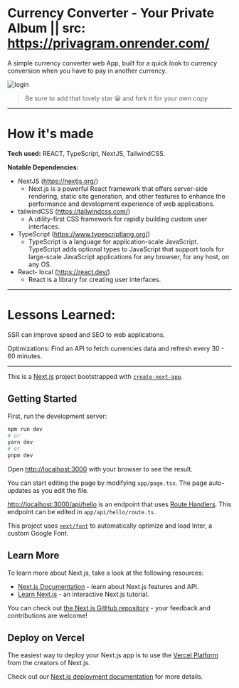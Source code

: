 # Currency Converter - Your Private Album || src: https://privagram.onrender.com/

A simple currency converter web App, built for a quick look to currency conversion when you have to pay in another currency.

![login](public/)

> Be sure to add that lovely star 😀 and fork it for your own copy

---

# How it's made

**Tech used:** REACT, TypeScript, NextJS, TailwindCSS.

**Notable Dependencies:**

* NextJS (https://nextjs.org/)
   - Next.js is a powerful React framework that offers server-side rendering, static site generation, and other features to enhance the performance and development experience of web applications.
* tailwindCSS (https://tailwindcss.com/)
   - A utility-first CSS framework for rapidly building custom user interfaces.
* TypeScript (https://www.typescriptlang.org/)
   - TypeScript is a language for application-scale JavaScript. TypeScript adds optional types to JavaScript that support tools for large-scale JavaScript applications for any browser, for any host, on any OS. 
* React- local (https://react.dev/)
   - React is a library for creating user interfaces.

---

# Lessons Learned:

SSR can improve speed and SEO to web applications.

Optimizations: Find an API to fetch currencies data and refresh every 30 - 60 minutes.  

---


This is a [Next.js](https://nextjs.org/) project bootstrapped with [`create-next-app`](https://github.com/vercel/next.js/tree/canary/packages/create-next-app).

## Getting Started

First, run the development server:

```bash
npm run dev
# or
yarn dev
# or
pnpm dev
```

Open [http://localhost:3000](http://localhost:3000) with your browser to see the result.

You can start editing the page by modifying `app/page.tsx`. The page auto-updates as you edit the file.

[http://localhost:3000/api/hello](http://localhost:3000/api/hello) is an endpoint that uses [Route Handlers](https://beta.nextjs.org/docs/routing/route-handlers). This endpoint can be edited in `app/api/hello/route.ts`.

This project uses [`next/font`](https://nextjs.org/docs/basic-features/font-optimization) to automatically optimize and load Inter, a custom Google Font.

## Learn More

To learn more about Next.js, take a look at the following resources:

- [Next.js Documentation](https://nextjs.org/docs) - learn about Next.js features and API.
- [Learn Next.js](https://nextjs.org/learn) - an interactive Next.js tutorial.

You can check out [the Next.js GitHub repository](https://github.com/vercel/next.js/) - your feedback and contributions are welcome!

## Deploy on Vercel

The easiest way to deploy your Next.js app is to use the [Vercel Platform](https://vercel.com/new?utm_medium=default-template&filter=next.js&utm_source=create-next-app&utm_campaign=create-next-app-readme) from the creators of Next.js.

Check out our [Next.js deployment documentation](https://nextjs.org/docs/deployment) for more details.
